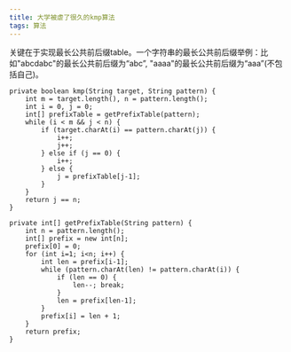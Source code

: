 ```yaml
---
title: 大学被虐了很久的kmp算法
tags: 算法
---
```


关键在于实现最长公共前后缀table。一个字符串的最长公共前后缀举例：比如"abcdabc"的最长公共前后缀为“abc”, "aaaa"的最长公共前后缀为“aaa”(不包括自己)。

    private boolean kmp(String target, String pattern) {
        int m = target.length(), n = pattern.length();
        int i = 0, j = 0;
        int[] prefixTable = getPrefixTable(pattern);
        while (i < m && j < n) {
            if (target.charAt(i) == pattern.charAt(j)) {
                i++;
                j++;
            } else if (j == 0) {
                i++;
            } else {
                j = prefixTable[j-1];
            }
        }
        return j == n;
    }
    
    private int[] getPrefixTable(String pattern) {
        int n = pattern.length();
        int[] prefix = new int[n];
        prefix[0] = 0;
        for (int i=1; i<n; i++) {
            int len = prefix[i-1];
            while (pattern.charAt(len) != pattern.charAt(i)) {
                if (len == 0) {
                    len--; break;
                }
                len = prefix[len-1];
            }
            prefix[i] = len + 1;
        }
        return prefix;
    }
  
